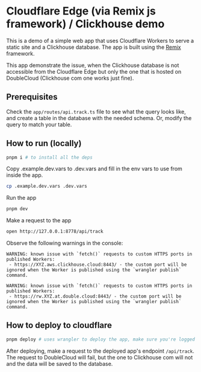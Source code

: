 # Cloudflare Edge (via Remix js framework) / Clickhouse demo

This is a demo of a simple web app that uses Cloudflare Workers to serve a static site and a Clickhouse database. The app is built using the [Remix](https://remix.run) framework.

This app demonstrate the issue, when the Clickhouse database is not accessible from the Cloudflare Edge but only the one that is hosted on DoubleCloud (Clickhouse com one works just fine).

## Prerequisites

Check the `app/routes/api.track.ts` file to see what the query looks like, and create a table in the database with the needed schema. Or, modify the query to match your table.

## How to run (locally)

```bash
pnpm i # to install all the deps
```

Copy .example.dev.vars to .dev.vars and fill in the env vars to use from inside the app.

```bash
cp .example.dev.vars .dev.vars
```

Run the app

```bash
pnpm dev
```

Make a request to the app

```bash
open http://127.0.0.1:8778/api/track
```

Observe the following warnings in the console:

```
WARNING: known issue with `fetch()` requests to custom HTTPS ports in published Workers:
 - https://XYZ.aws.clickhouse.cloud:8443/ - the custom port will be ignored when the Worker is published using the `wrangler publish` command.

WARNING: known issue with `fetch()` requests to custom HTTPS ports in published Workers:
 - https://rw.XYZ.at.double.cloud:8443/ - the custom port will be ignored when the Worker is published using the `wrangler publish` command.
```

## How to deploy to cloudflare

```bash
pnpm deploy # uses wrangler to deploy the app, make sure you're logged in
```

After deploying, make a request to the deployed app's endpoint `/api/track`. The request to DoubleCloud will fail, but the one to Clickhouse com will not and the data will be saved to the database.
